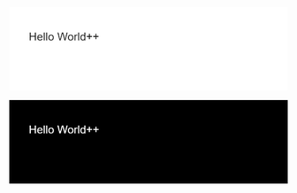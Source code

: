 ![GitHub Light](https://github.com/zirinya/zirinya/blob/main/header.png#gh-light-mode-only)

![GitHub Dark](https://github.com/zirinya/zirinya/blob/main/Header2.png#gh-dark-mode-only)

